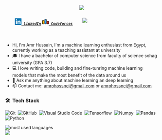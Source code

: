 

<h1 align="center">
  <a href="https://git.io/typing-svg">
    <img src="https://readme-typing-svg.herokuapp.com/?lines=Hello,+There!+👋;This+is+Amr+Hussain...;I+always+learn+new+things+!&color=669CF4&center=true&size=26">
  </a>
</h1>

<img width="250" align="right" src="https://c.tenor.com/_DOBjnGspYAAAAAM/code-coding.gif">

<h5 align="center">
  <code><a href="https://www.linkedin.com/in/amrhussainsayed" title="LinkedIn Profile"><img width="22" src="linkedin.jpg"> LinkedIn</a></code>
  <code><a href="https://codeforces.com/profile/Mastery07" title="Codeforces Profile"><img width="22" src="codeforces.jpg"> Codeforces</a></code>
</h5>
<br>


- Hi, I'm Amr Hussain, I'm a machine learning enthusiast from Egypt, currently working as a teaching assistant at university
- 🎓 I have a bachelor of computer science from faculty of science sohag university (GPA 3.7)
- 💻 I love writing code, building and fine-tunring machine learning models that make the most benefit of the data around us
- 💬 Ask me anything about machine learning an deep learning
- 📫 Contact me: <a href="mailto: amrohossnei@gmail.com">amrohossnei@gmail.com</a> or <a href="mailto: amr.hussain.sayed@gmail.com">amrohossnei@gmail.com</a>

### 🛠 &nbsp;Tech Stack
![Git](https://img.shields.io/badge/-Git-05122A?style=flat&logo=git)&nbsp;
![GitHub](https://img.shields.io/badge/-GitHub-05122A?style=flat&logo=github)&nbsp;
![Visual Studio Code](https://img.shields.io/badge/-Visual%20Studio%20Code-05122A?style=flat&logo=visual-studio-code&logoColor=007ACC)&nbsp;
![Tensorflow](https://img.shields.io/badge/-TensorFlow-05122A?style=flat&logo=sass)&nbsp;
![Numpy](https://img.shields.io/badge/-Numpy-05122A?style=flat&logo=GraphQL)&nbsp;
![Pandas](https://img.shields.io/badge/-Pandas-05122A?style=flat&logo=MongoDB)&nbsp;
![Python](https://img.shields.io/badge/-Python%20-05122A?style=flat&logo=python)&nbsp;




<img align="left" src="https://github-readme-stats.vercel.app/api/top-langs?username=amr-hussain&show_icons=true&locale=en&layout=compact&theme=radical" alt="most used languages" />
<br>
<a href="https://komarev.com/ghpvc/?username=amr-hussain&style=for-the-badge">
    <img src="https://komarev.com/ghpvc/?username=amr-hussain&style=for-the-badge">
</a>
